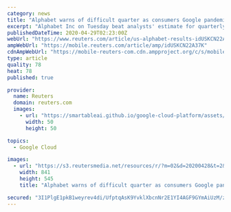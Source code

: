 ```yaml
---
category: news
title: "Alphabet warns of difficult quarter as consumers Google pandemic, not shopping"
excerpt: "Alphabet Inc on Tuesday beat analysts' estimate for quarterly revenue as its Google unit posted double-digit advertising growth despite the economic slowdown from the novel coronavirus."
publishedDateTime: 2020-04-29T02:23:00Z
webUrl: "https://www.reuters.com/article/us-alphabet-results-idUSKCN22A37K"
ampWebUrl: "https://mobile.reuters.com/article/amp/idUSKCN22A37K"
cdnAmpWebUrl: "https://mobile-reuters-com.cdn.ampproject.org/c/s/mobile.reuters.com/article/amp/idUSKCN22A37K"
type: article
quality: 78
heat: 78
published: true

provider:
  name: Reuters
  domain: reuters.com
  images:
    - url: "https://smartableai.github.io/google-cloud-platform/assets/images/organizations/reuters.com-50x50.jpg"
      width: 50
      height: 50

topics:
  - Google Cloud

images:
  - url: "https://s3.reutersmedia.net/resources/r/?m=02&d=20200428&t=2&i=1516782288&w=&fh=545px&fw=&ll=&pl=&sq=&r=LYNXNPEG3R28N"
    width: 841
    height: 545
    title: "Alphabet warns of difficult quarter as consumers Google pandemic, not shopping"

secured: "3I1PlgE1pkB1weyrev4di/UfptqAsK9YvklXbcnNr2E1YI4AGF9GYmAiUzM/zEbiSP73Atf8/MivQCQ1oT09s5qBVjbIlMna8KpMH4aE7j7Zwxb+HVQTfwbf3CKSK3u6NFI4vf6CUU8hKRURRgthljrcWGwWlTlBAJ/jdeSf/ErWTX4OsX8WN9U8JF9eoOxqxyr6Yo98mMcjz+k5hKSYWo9NT5NoQqFPQO9syqKdK5dIzC0JcunUtBR9EA4fBkDTbRaRN2epIrV1dsY/izmiyjH9ffRA20g7eJOfuQoWOQXx6Kvzfc8z6KG5w9SvP1RuDUgkssazCjTUK+QoQgEXxFjLcc/7SrvEaFT0PTwYH55d8Eyul3D0c4K3g0HH521cE7we1jxdVK+oeiyHDVYrzAM0dD9oPdOWoUQfUqaiJYVQ7eN+8xQw64k4UVEngaxZ+1UxKV3eXeZRwzVxNLO5RHE3Zqo+3uPrkFLdmwW5ews=;DzBbXe1R+mg+u0sEy8vobw=="
---
```


